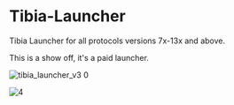 # Tibia-Launcher

Tibia Launcher for all protocols versions 7x-13x and above.


This is a show off, it's a paid launcher.

![tibia_launcher_v3 0](https://github.com/Open-Games-Community/Tibia-Launcher/assets/89811188/6c575eca-b99b-40c1-b25e-791c5a418fa1)



![4](https://github.com/Open-Games-Community/Tibia-Launcher/assets/89811188/7ee8445d-44bb-4172-9946-e9ae80ba558e)
